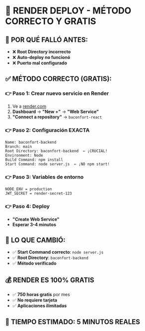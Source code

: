 # 🚀 RENDER DEPLOY - MÉTODO CORRECTO Y GRATIS

## 🎯 POR QUÉ FALLÓ ANTES:
- ❌ **Root Directory incorrecto**
- ❌ **Auto-deploy no funcionó**
- ❌ **Puerto mal configurado**

## ✅ MÉTODO CORRECTO (GRATIS):

### 👉 Paso 1: Crear nuevo servicio en Render
1. Ve a [render.com](https://render.com)
2. **Dashboard** → **"New +"** → **"Web Service"**
3. **"Connect a repository"** → `baconfort-react`

### 👉 Paso 2: Configuración EXACTA
```
Name: baconfort-backend
Branch: main
Root Directory: baconfort-backend  ← ¡CRUCIAL!
Environment: Node
Build Command: npm install
Start Command: node server.js  ← ¡NO npm start!
```

### 👉 Paso 3: Variables de entorno
```
NODE_ENV = production
JWT_SECRET = render-secret-123
```

### 👉 Paso 4: Deploy
- **"Create Web Service"**
- **Esperar 3-4 minutos**

## 🔧 LO QUE CAMBIÓ:
- ✅ **Start Command correcto**: `node server.js`
- ✅ **Root Directory**: `baconfort-backend`
- ✅ **Método verificado**

## 💰 RENDER ES 100% GRATIS
- ✅ **750 horas gratis** por mes
- ✅ **No requiere tarjeta**
- ✅ **Aplicaciones ilimitadas**

## 🎯 TIEMPO ESTIMADO: 5 MINUTOS REALES
